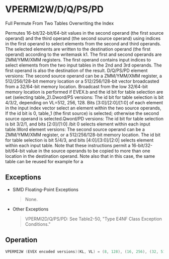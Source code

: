 # VPERMI2W/D/Q/PS/PD

Full Permute From Two Tables Overwriting the Index

Permutes 16-bit/32-bit/64-bit values in the second operand (the first source operand) and the third operand (the second source operand) using indices in the first operand to select elements from the second and third operands.
The selected elements are written to the destination operand (the first operand) according to the writemask k1.
The first and second operands are ZMM/YMM/XMM registers.
The first operand contains input indices to select elements from the two input tables in the 2nd and 3rd operands.
The first operand is also the destination of the result.
D/Q/PS/PD element versions: The second source operand can be a ZMM/YMM/XMM register, a 512/256/128-bit memory location or a 512/256/128-bit vector broadcasted from a 32/64-bit memory location.
Broadcast from the low 32/64-bit memory location is performed if EVEX.b and the id bit for table selection are set (selecting table_2).Dword/PS versions: The id bit for table selection is bit 4/3/2, depending on VL=512, 256, 128.
Bits [3:0]/[2:0]/[1:0] of each element in the input index vector select an element within the two source operands, If the id bit is 0, table_1 (the first source) is selected; otherwise the second source operand is selected.Qword/PD versions: The id bit for table selection is bit 3/2/1, and bits [2:0]/[1:0] /bit 0 selects element within each input table.Word element versions: The second source operand can be a ZMM/YMM/XMM register, or a 512/256/128-bit memory location.
The id bit for table selection is bit 5/4/3, and bits [4:0]/[3:0]/[2:0] selects element within each input table.
Note that these instructions permit a 16-bit/32-bit/64-bit value in the source operands to be copied to more than one location in the destination operand.
Note also that in this case, the same table can be reused for example for a 

## Exceptions

- SIMD Floating-Point Exceptions
  > None.
- Other Exceptions
  > VPERMI2D/Q/PS/PD: 
  > See Table2-50, "Type E4NF Class Exception Conditions."

## Operation

```C
VPERMI2W (EVEX encoded versions)(KL, VL) = (8, 128), (16, 256), (32, 512)IF VL = 128id := 2FI;IF VL = 256id := 3FI;IF VL = 512id := 4FI;TMP_DEST := DESTFOR j := 0 TO KL-1i := j * 16off := 16*TMP_DEST[i+id:i]IF k1[j] OR *no writemask*THEN DEST[i+15:i]=TMP_DEST[i+id+1] ? SRC2[off+15:off]        : SRC1[off+15:off]ELSE IF *merging-masking*; merging-maskingTHEN *DEST[i+15:i] remains unchanged*ELSE ; zeroing-maskingDEST[i+15:i] := 0FIFI;ENDFORDEST[MAXVL-1:VL] := 0VPERMI2D/VPERMI2PS (EVEX encoded versions)(KL, VL) = (4, 128), (8, 256), (16, 512)IF VL = 128id := 1FI;IF VL = 256id := 2FI;IF VL = 512id := 3FI;TMP_DEST := DESTFOR j := 0 TO KL-1i := j * 32off := 32*TMP_DEST[i+id:i]IF k1[j] OR *no writemask*THEN IF (EVEX.b = 1) AND (SRC2 *is memory*)THEN DEST[i+31:i]  := TMP_DEST[i+id+1] ? SRC2[31:0]        : SRC1[off+31:off]ELSE DEST[i+31:i] := TMP_DEST[iFI ELSE IF *merging-masking*; merging-maskingTHEN *DEST[i+31:i] remains unchanged*ELSE ; zeroing-maskingDEST[i+31:i] := 0FIFI;ENDFORDEST[MAXVL-1:VL] := 0VPERMI2Q/VPERMI2PD (EVEX encoded versions)(KL, VL) = (2, 128), (4, 256), (8 512)IF VL = 128id := 0FI;IF VL = 256id := 1FI;IF VL = 512id := 2FI;TMP_DEST:= DESTFOR j := 0 TO KL-1i := j * 64off := 64*TMP_DEST[i+id:i]IF k1[j] OR *no writemask*THEN IF (EVEX.b = 1) AND (SRC2 *is memory*)THEN DEST[i+63:i] := TMP_DEST[i+id+1] ? SRC2[63:0]        : SRC1[off+63:off]ELSE DEST[i+63:i] := TMP_DEST[i+id+1] ? SRC2[off+63:off]        : SRC1[off+63:off]FI ELSE IF *merging-masking*; merging-maskingTHEN *DEST[i+63:i] remains unchanged*ELSE ; zeroing-maskingDEST[i+63:i] := 0FIFI;Intel C/C++ Compiler Intrinsic EquivalentVPERMI2D __m512i _mm512_permutex2var_epi32(__m512i a, __m512i idx, __m512i b);VPERMI2D __m512i _mm512_mask_permutex2var_epi32(__m512i a, __mmask16 k, __m512i idx, __m512i b);VPERMI2D __m512i _mm512_mask2_permutex2var_epi32(__m512i a, __m512i idx, __mmask16 k, __m512i b);VPERMI2D __m512i _mm512_maskz_permutex2var_epi32(__mmask16 k, __m512i a, __m512i idx, __m512i b);VPERMI __m256i _mm256_permutex2var_epi32(__m256i a, __m256i idx, __m256i b);VPERMI2D __m256i _mm256_mask_permutex2var_epi32(__m256i a, __mmask8 k, __m256i idx, __m256i b);VPERMI2D __m256i _mm256_mask2_permutex2var_epi32(__m256i a, __m256i idx, __mmask8 k, __m256i b);VPERMI2D __m256i _mm256_maskz_permutex2var_epi32(__mmask8 k, __m256i a, __m256i idx, __m256i b);VPERMI2D __m128i _mm_permutex2var_epi32(__m128i a, __m128i idx, __m128i b);VPERMI2D __m128i _mm_mask_permutex2var_epi32(__m128i a, __mmask8 k, __m128i idx, __m128i b);VPERMI2D __m128i _mm_mask2_permutex2var_epi32(__m128i a, __m128i idx, __mmask8 k, __m128i b);VPERMI2D __m128i _mm_maskz_permutex2var_epi32(__mmask8 k, __m128i a, __m128i idx, __m128i b);VPERMI2PD __m512d _mm512_permutex2var_pd(__m512d a, __m512i idx, __m512d b);VPERMI2PD __m512d _mm512_mask_permutex2var_pd(__m512d a, __mmask8 k, __m512i idx, __m512d b);VPERMI2PD __m512d _mm512_mask2_permutex2var_pd(__m512d a, __m512i idx, __mmask8 k, __m512d b);VPERMI2PD __m512d _mm512_maskz_permutex2var_pd(__mmask8 k, __m512d a, __m512i idx, __m512d b);VPERMI2PD __m256d _mm256_permutex2var_pd(__m256d a, __m256i idx, __m256d b);VPERMI2PD __m256d _mm256_mask_permutex2var_pd(__m256d a, __mmask8 k, __m256i idx, __m256d b);VPERMI2PD __m256d _mm256_mask2_permutex2var_pd(__m256d a, __m256i idx, __mmask8 k, __m256d b);VPERMI2PD __m256d _mm256_maskz_permutex2var_pd(__mmask8 k, __m256d a, __m256i idx, __m256d b);VPERMI2PD __m128d _mm_permutex2var_pd(__m128d a, __m128i idx, __m128d b);VPERMI2PD __m128d _mm_mask_permutex2var_pd(__m128d a, __mmask8 k, __m128i idx, __m128d b);VPERMI2PD __m128d _mm_mask2_permutex2var_pd(__m128d a, __m128i idx, __mmask8 k, __m128d b);VPERMI2PD __m128d _mm_maskz_permutex2var_pd(__mmask8 k, __m128d a, __m128i idx, __m128d b);VPERMI2PS __m512 _mm512_permutex2var_ps(__m512 a, __m512i idx, __m512 b);VPERMI2PS __m512 _mm512_mask_permutex2var_ps(__m512 a, __mmask16 k, __m512i idx, __m512 b);VPERMI2PS __m512 _mm512_mask2_permutex2var_ps(__m512 a, __m512i idx, __mmask16 k, __m512 b);VPERMI2PS __m512 _mm512_maskz_permutex2var_ps(__mmask16 k, __m512 a, __m512i idx, __m512 b);VPERMI2PS __m256 _mm256_permutex2var_ps(__m256 a, __m256i idx, __m256 b);VPERMI2PS __m256 _mm256_mask_permutex2var_ps(__m256 a, __mmask8 k, __m256i idx, __m256 b);VPERMI2PS __m256 _mm256_mask2_permutex2var_ps(__m256 a, __m256i idx, __mmask8 k, __m256 b);VPERMI2PS __m256 _mm256_maskz_permutex2var_ps(__mmask8 k, __m256 a, __m256i idx, __m256 b);VPERMI2PS __m128 _mm_permutex2var_ps(__m128 a, __m128i idx, __m128 b);VPERMI2PS __m128 _mm_mask_permutex2var_ps(__m128 a, __mmask8 k, __m128i idx, __m128 b);VPERMI2PS __m128 _mm_mask2_permutex2var_ps(__m128 a, __m128i idx, __mmask8 k, __m128 b);VPERMI2PS __m128 _mm_maskz_permutex2var_ps(__mmask8 k, __m128 a, __m128i idx, __m128 b);VPERMI2Q __m512i _mm512_permutex2var_epi64(__m512i a, __m512i idx, __m512i b);VPERMI2Q __m512i _mm512_mask_permutex2var_epi64(__m512i a, __mmask8 k, __m512i idx, __m512i b);VPERMI2Q __m512i _mm512_mask2_permutex2var_epi64(__m512i a, __m512i idx, __mmask8 k, __m512i b);VPERMI2Q __m512i _mm512_maskz_permutex2var_epi64(__mmask8 k, __m512i a, __m512i idx, __m512i b);VPERMI2Q __m256i _mm256_permutex2var_epi64(__m256i a, __m256i idx, __m256i b);VPERMI2Q __m256i _mm256_mask_permutex2var_epi64(__m256i a, __mmask8 k, __m256i idx, __m256i b);VPERMI2Q __m256i _mm256_mask2_permutex2var_epi64(__m256i a, __m256i idx, __mmask8 k, __m256i b);VPERMI2Q __m256i _mm256_maskz_permutex2var_epi64(__mmask8 k, __m256i a, __m256i idx, __m256i b);VPERMI2Q __m128i _mm_permutex2var_epi64(__m128i a, __m128i idx, __m128i b);VPERMI2Q __m128i _mm_mask_permutex2var_epi64(__m128i a, __mmask8 k, __m128i idx, __m128i b);VPERMI2Q __m128i _mm_mask2_permutex2var_epi64(__m128i a, __m128i idx, __mmask8 k, __m128i b);VPERMI2W __m512i _mm512_permutex2var_epi16(__m512i a, __m512i idx, __m512i b);VPERMI2W __m512i _mm512_mask_permutex2var_epi16(__m512i a, __mmask32 k, __m512i idx, __m512i b);VPERMI2W __m512i _mm512_mask2_permutex2var_epi16(__m512i a, __m512i idx, __mmask32 k, __m512i b);VPERMI2W __m512i _mm512_maskz_permutex2var_epi16(__mmask32 k, __m512i a, __m512i idx, __m512i b);VPERMI2W __m256i _mm256_permutex2var_epi16(__m256i a, __m256i idx, __m256i b);VPERMI2W __m256i _mm256_mask_permutex2var_epi16(__m256i a, __mmask16 k, __m256i idx, __m256i b);VPERMI2W __m256i _mm256_mask2_permutex2var_epi16(__m256i a, __m256i idx, __mmask16 k, __m256i b);VPERMI2W __m256i _mm256_maskz_permutex2var_epi16(__mmask16 k, __m256i a, __m256i idx, __m256i b);VPERMI2W __m128i _mm_permutex2var_epi16(__m128i a, __m128i idx, __m128i b);VPERMI2W __m128i _mm_mask_permutex2var_epi16(__m128i a, __mmask8 k, __m128i idx, __m128i b);VPERMI2W __m128i _mm_mask2_permutex2var_epi16(__m128i a, __m128i idx, __mmask8 k, __m128i b);VPERMI2W __m128i _mm_maskz_permutex2var_epi16(__mmask8 k, __m128i a, __m128i idx, __m128i b);
```
